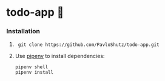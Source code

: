 # todo-app 📝

### Installation

1) ```commandline
    git clone https://github.com/PavloShutz/todo-app.git
    ```
2) Use [pipenv](https://pypi.org/project/pipenv/) to install dependencies:
    ```commandline
    pipenv shell
    pipenv install
    ```